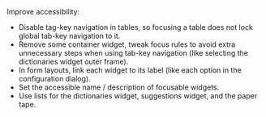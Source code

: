 Improve accessibility:
- Disable tag-key navigation in tables, so focusing a table does not lock global tab-key navigation to it.
- Remove some container widget, tweak focus rules to avoid extra unnecessary steps when using tab-key navigation (like selecting the dictionaries widget outer frame).
- In form layouts, link each widget to its label (like each option in the configuration dialog).
- Set the accessible name / description of focusable widgets.
- Use lists for the dictionaries widget, suggestions widget, and the paper tape.
